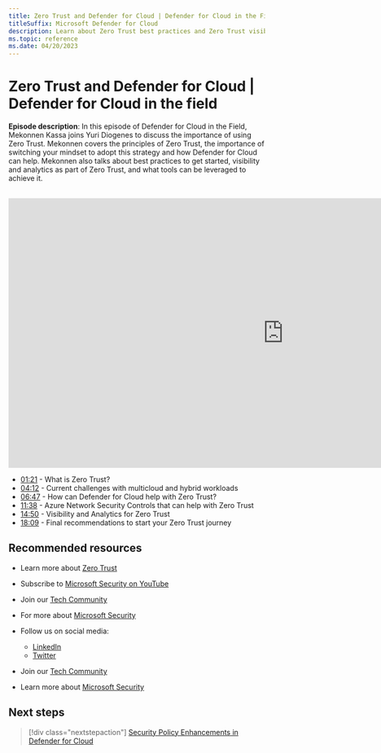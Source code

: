 ```yaml
---
title: Zero Trust and Defender for Cloud | Defender for Cloud in the Field 
titleSuffix: Microsoft Defender for Cloud
description: Learn about Zero Trust best practices and Zero Trust visibility and analytics tools
ms.topic: reference
ms.date: 04/20/2023
---
```


# Zero Trust and Defender for Cloud | Defender for Cloud in the field 

**Episode description**: In this episode of Defender for Cloud in the Field, Mekonnen Kassa joins Yuri Diogenes to discuss the importance of using Zero Trust. Mekonnen covers the principles of Zero Trust, the importance of switching your mindset to adopt this strategy and how Defender for Cloud can help. Mekonnen also talks about best practices to get started, visibility and analytics as part of Zero Trust, and what tools can be leveraged to achieve it.
<br>
<br>
<iframe src="https://aka.ms/docs/player?id=125af768-01bd-45ac-8503-4dba5eb53ff7" width="1080" height="530" allowFullScreen="true" frameBorder="0"></iframe>

- [01:21](/shows/mdc-in-the-field/zero-trust#time=01m21s) - What is Zero Trust?
- [04:12](/shows/mdc-in-the-field/zero-trust#time=04m12s) - Current challenges with multicloud and hybrid workloads
- [06:47](/shows/mdc-in-the-field/zero-trust#time=06m47s) - How can Defender for Cloud help with Zero Trust?
- [11:38](/shows/mdc-in-the-field/zero-trust#time=11m38s) - Azure Network Security Controls that can help with Zero Trust
- [14:50](/shows/mdc-in-the-field/zero-trust#time=14m50s) - Visibility and Analytics for Zero Trust
- [18:09](/shows/mdc-in-the-field/zero-trust#time=18m09s) - Final recommendations to start your Zero Trust journey


## Recommended resources
  - Learn more about [Zero Trust](https://www.microsoft.com/security/business/zero-trust) 
  - Subscribe to [Microsoft Security on YouTube](https://www.youtube.com/playlist?list=PL3ZTgFEc7LysiX4PfHhdJPR7S8mGO14YS)
  - Join our [Tech Community](https://aka.ms/SecurityTechCommunity)
  - For more about [Microsoft Security](https://msft.it/6002T9HQY)

- Follow us on social media:

     - [LinkedIn](https://www.youtube.com/redirect?event=video_description&redir_token=QUFFLUhqbFk5TXZuQld2NlpBRV9BQlJqMktYSm95WWhCZ3xBQ3Jtc0tsQU13MkNPWGNFZzVuem5zc05wcnp0VGxybHprVTkwS2todWw0b0VCWUl4a2ZKYVktNGM1TVFHTXpmajVLcjRKX0cwVFNJaDlzTld4MnhyenBuUGRCVmdoYzRZTjFmYXRTVlhpZGc4MHhoa3N6ZDhFMA&q=https%3A%2F%2Fwww.linkedin.com%2Fshowcase%2Fmicrosoft-security%2F)
     - [Twitter](https://twitter.com/msftsecurity)

- Join our [Tech Community](https://aka.ms/SecurityTechCommunity)

- Learn more about [Microsoft Security](https://msft.it/6002T9HQY)

## Next steps

> [!div class="nextstepaction"]
> [Security Policy Enhancements in Defender for Cloud](episode-twenty-nine.md)
